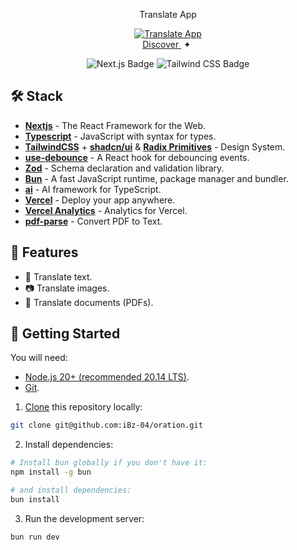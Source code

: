 <div align="center">
<p>Translate App</p>
</div>

<div align="center">
  <a href="https://talk-translate.vercel.app" target="_blank">
    <img src="https://github.com/user-attachments/assets/71abd127-a95c-4211-bb89-30ff4c96d7aa" alt="Translate App" >
  </a>
</div>

<div align="center">  
  <a href="https://talk-translate.vercel.app" target="_blank">
    Discover
  </a>
  <span>&nbsp;✦&nbsp;</span>
</div>

</p>

<div align="center">

![Next.js Badge](https://img.shields.io/badge/Next.js&nbsp;14-000?logo=nextdotjs&logoColor=fff&style=flat)
![Tailwind CSS Badge](https://img.shields.io/badge/Tailwind%20CSS-06B6D4?logo=tailwindcss&logoColor=fff&style=flat)

</div>

## 🛠️ Stack

- [**Nextjs**](https://nextjs.org/) - The React Framework for the Web.
- [**Typescript**](https://www.typescriptlang.org/) - JavaScript with syntax for types.
- [**TailwindCSS**](https://tailwindcss.com) + [**shadcn/ui**](https://ui.shadcn.com) & [**Radix Primitives**](https://www.radix-ui.com) - Design System.
- [**use-debounce**](https://github.com/xnimorz/use-debounce) - A React hook for debouncing events.
- [**Zod**](https://zod.dev/) - Schema declaration and validation library.
- [**Bun**](https://bun.sh/) - A fast JavaScript runtime, package manager and bundler.
- [**ai**](https://sdk.vercel.ai/docs/introduction) - AI framework for TypeScript.
- [**Vercel**](https://vercel.com/) - Deploy your app anywhere.
- [**Vercel Analytics**](https://vercel.com/analytics) - Analytics for Vercel.
- [**pdf-parse**](https://gitlab.com/autokent/pdf-parse) - Convert PDF to Text.

<!-- Help me to describe features of this project -->

## 📝 Features

- 📄 Translate text.
- 📷 Translate images.
- 📕 Translate documents (PDFs).

## 🚀 Getting Started

You will need:

- [Node.js 20+ (recommended 20.14 LTS)](https://nodejs.org/en/).
- [Git](https://git-scm.com/).

1. [Clone](https://github.com/iBz-04/oration.git) this repository locally:

```bash
git clone git@github.com:iBz-04/oration.git
```

2. Install dependencies:

```bash
# Install bun globally if you don't have it:
npm install -g bun

# and install dependencies:
bun install
```

3. Run the development server:

```bash
bun run dev
```
